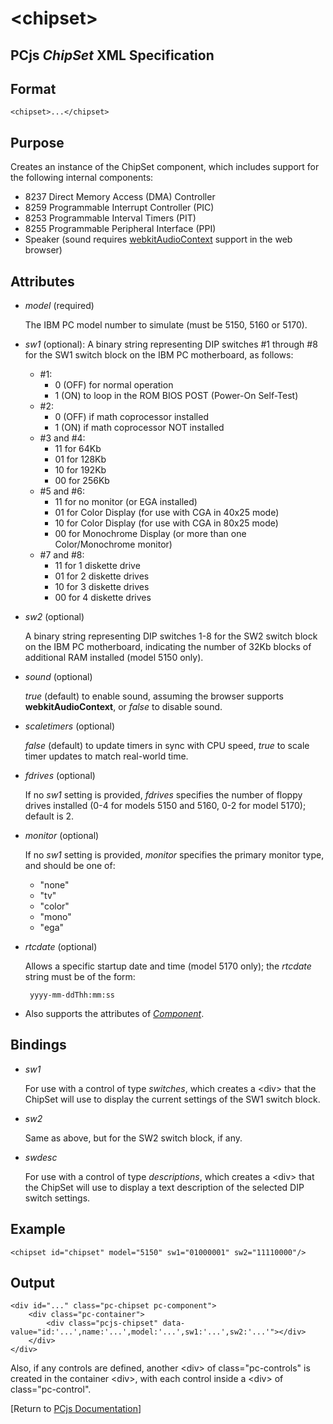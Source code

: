&lt;chipset&gt;
===

PCjs *ChipSet* XML Specification
---

Format
---
	<chipset>...</chipset>

Purpose
---
Creates an instance of the ChipSet component, which includes support for the following internal components:

* 8237 Direct Memory Access (DMA) Controller
* 8259 Programmable Interrupt Controller (PIC)
* 8253 Programmable Interval Timers (PIT)
* 8255 Programmable Peripheral Interface (PPI)
* Speaker (sound requires [webkitAudioContext](http://www.w3.org/TR/webaudio/) support in the web browser)

Attributes
---
 * *model* (required)

	The IBM PC model number to simulate (must be 5150, 5160 or 5170).

 * *sw1* (optional): A binary string representing DIP switches #1 through #8 for the SW1 switch block on the IBM PC motherboard, as follows:

	* \#1:
		* 0 (OFF) for normal operation
		* 1 (ON) to loop in the ROM BIOS POST (Power-On Self-Test)
	* \#2:
		* 0 (OFF) if math coprocessor installed
		* 1 (ON) if math coprocessor NOT installed
	* \#3 and \#4:
		* 11 for 64Kb
		* 01 for 128Kb
		* 10 for 192Kb
		* 00 for 256Kb
	* \#5 and \#6:
		* 11 for no monitor (or EGA installed)
		* 01 for Color Display (for use with CGA in 40x25 mode)
		* 10 for Color Display (for use with CGA in 80x25 mode)
		* 00 for Monochrome Display (or more than one Color/Monochrome monitor)
	* \#7 and \#8:
		* 11 for 1 diskette drive
		* 01 for 2 diskette drives
		* 10 for 3 diskette drives
		* 00 for 4 diskette drives

 * *sw2* (optional)

	A binary string representing DIP switches 1-8 for the SW2 switch block on the IBM PC motherboard,
	indicating the number of 32Kb blocks of additional RAM installed  (model 5150 only).

 * *sound* (optional)

	*true* (default) to enable sound, assuming the browser supports **webkitAudioContext**, or *false* to disable sound.

 * *scaletimers* (optional)

	*false* (default) to update timers in sync with CPU speed, *true* to scale timer updates to match real-world time.

 * *fdrives* (optional)

	If no *sw1* setting is provided, *fdrives* specifies the number of floppy drives installed (0-4 for models 5150 and 5160, 0-2 for model 5170);
	default is 2.

 * *monitor* (optional)

	If no *sw1* setting is provided, *monitor* specifies the primary monitor type, and should be one of:

	* "none"
	* "tv"
	* "color"
	* "mono"
	* "ega"

 * *rtcdate* (optional)

	Allows a specific startup date and time (model 5170 only); the *rtcdate* string must be of the form:
	
		yyyy-mm-ddThh:mm:ss

 * Also supports the attributes of *[Component](/docs/pcjs/component/)*.

Bindings
---
 * *sw1*

	For use with a control of type *switches*, which creates a &lt;div&gt; that the ChipSet will use to display the current settings of the SW1 switch block.

 * *sw2*

	Same as above, but for the SW2 switch block, if any.

 * *swdesc*

	For use with a control of type *descriptions*, which creates a &lt;div&gt; that the ChipSet will use to display a text description of the selected DIP switch settings.

Example
---
	<chipset id="chipset" model="5150" sw1="01000001" sw2="11110000"/>

Output
---
	<div id="..." class="pc-chipset pc-component">
		<div class="pc-container">
			<div class="pcjs-chipset" data-value="id:'...',name:'...',model:'...',sw1:'...',sw2:'...'"></div>
		</div>
	</div>

Also, if any controls are defined, another &lt;div&gt; of class="pc-controls" is created in the container &lt;div&gt;,
with each control inside a &lt;div&gt; of class="pc-control".

[Return to [PCjs Documentation](..)]

<!-- NOTE: I had to "escape" the hashmarks above, otherwise PhpStorm's Markdown plugin would preview them as
headings; I think that's a bug in the plugin, because my reading of Markdown's syntax for the "Atx-style headers"
is that header hashmarks must always appear at the beginning of the line. --@jeffpar -->